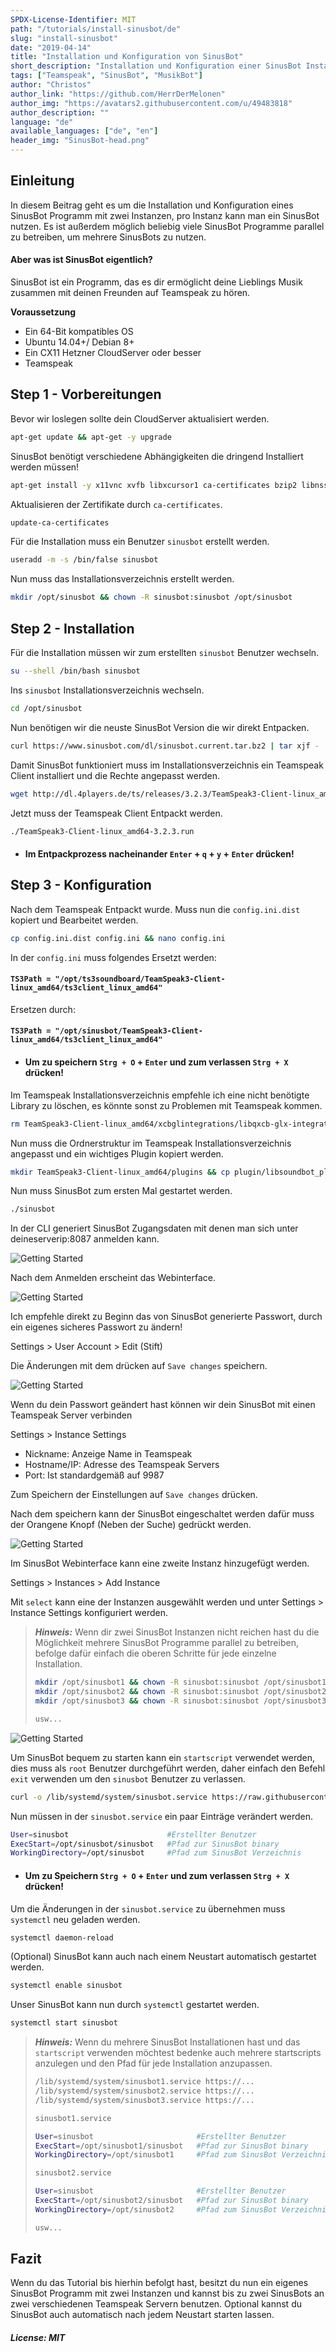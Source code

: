 ```yaml
---
SPDX-License-Identifier: MIT
path: "/tutorials/install-sinusbot/de"
slug: "install-sinusbot"
date: "2019-04-14"
title: "Installation und Konfiguration von SinusBot"
short_description: "Installation und Konfiguration einer SinusBot Instanz."
tags: ["Teamspeak", "SinusBot", "MusikBot"]
author: "Christos"
author_link: "https://github.com/HerrDerMelonen"
author_img: "https://avatars2.githubusercontent.com/u/49483818"
author_description: ""
language: "de"
available_languages: ["de", "en"]
header_img: "SinusBot-head.png"
---
```


## Einleitung

In diesem Beitrag geht es um die Installation und Konfiguration eines SinusBot Programm mit zwei Instanzen, pro Instanz kann man ein SinusBot nutzen. Es ist außerdem möglich beliebig viele SinusBot Programme parallel zu betreiben, um mehrere SinusBots zu nutzen.

#### Aber was ist SinusBot eigentlich?

SinusBot ist ein Programm, das es dir ermöglicht deine Lieblings Musik zusammen mit deinen Freunden auf Teamspeak zu hören.

**Voraussetzung**

+ Ein 64-Bit kompatibles OS
+ Ubuntu 14.04+/ Debian 8+
+ Ein CX11 Hetzner CloudServer oder besser
+ Teamspeak

## Step 1 - Vorbereitungen

Bevor wir loslegen sollte dein CloudServer aktualisiert werden.
```bash
apt-get update && apt-get -y upgrade
```
SinusBot benötigt verschiedene Abhängigkeiten die dringend Installiert werden müssen!
```bash
apt-get install -y x11vnc xvfb libxcursor1 ca-certificates bzip2 libnss3 libegl1-mesa x11-xkb-utils libasound2 libglib2.0-0 libgl1 libnspr4 libfontconfig1 libxi6 libxcursor1 libxcomposite1 libasound2 libxtst6
```
Aktualisieren der Zertifikate durch `ca-certificates`.
```bash
update-ca-certificates
```
Für die Installation muss ein Benutzer `sinusbot` erstellt werden.
```bash
useradd -m -s /bin/false sinusbot
```
Nun muss das Installationsverzeichnis erstellt werden.
```bash
mkdir /opt/sinusbot && chown -R sinusbot:sinusbot /opt/sinusbot
```

## Step 2 - Installation

Für die Installation müssen wir zum erstellten `sinusbot` Benutzer wechseln.
```bash
su --shell /bin/bash sinusbot
```
Ins `sinusbot` Installationsverzeichnis wechseln.
```bash
cd /opt/sinusbot
```
Nun benötigen wir die neuste SinusBot Version die wir direkt Entpacken.
```bash
curl https://www.sinusbot.com/dl/sinusbot.current.tar.bz2 | tar xjf -
```
Damit SinusBot funktioniert muss im Installationsverzeichnis ein Teamspeak Client installiert und die Rechte angepasst werden.
```bash
wget http://dl.4players.de/ts/releases/3.2.3/TeamSpeak3-Client-linux_amd64-3.2.3.run && chmod 0755 TeamSpeak3-Client-linux_amd64-3.2.3.run
```
Jetzt muss der Teamspeak Client Entpackt werden.
```bash
./TeamSpeak3-Client-linux_amd64-3.2.3.run
```
+ #### Im Entpackprozess nacheinander `Enter` + `q` + `y` + `Enter` drücken!
## Step 3 - Konfiguration

Nach dem Teamspeak Entpackt wurde. Muss nun die `config.ini.dist` kopiert und Bearbeitet werden.
```bash
cp config.ini.dist config.ini && nano config.ini
```
In der `config.ini` muss folgendes Ersetzt werden: 
#### `TS3Path = "/opt/ts3soundboard/TeamSpeak3-Client-linux_amd64/ts3client_linux_amd64"`
Ersetzen durch:
#### `TS3Path = "/opt/sinusbot/TeamSpeak3-Client-linux_amd64/ts3client_linux_amd64"`
+ #### Um zu speichern `Strg + O` + `Enter` und zum verlassen  `Strg + X` drücken!
Im Teamspeak Installationsverzeichnis empfehle ich eine nicht benötigte Library zu löschen, es könnte sonst zu Problemen mit Teamspeak kommen.
```bash
rm TeamSpeak3-Client-linux_amd64/xcbglintegrations/libqxcb-glx-integration.so
```
Nun muss die Ordnerstruktur im Teamspeak Installationsverzeichnis angepasst und ein wichtiges Plugin kopiert werden.
```bash
mkdir TeamSpeak3-Client-linux_amd64/plugins && cp plugin/libsoundbot_plugin.so TeamSpeak3-Client-linux_amd64/plugins/ && chmod 755 sinusbot
```
Nun muss SinusBot zum ersten Mal gestartet werden.
```bash
./sinusbot
```
In der CLI generiert SinusBot Zugangsdaten mit denen man sich unter deineserverip:8087 anmelden kann.

![Getting Started](SinusBot-cli.png)

Nach dem Anmelden erscheint das Webinterface.

![Getting Started](SinusBot-webinterface.png)

Ich empfehle direkt zu Beginn das von SinusBot generierte Passwort, durch ein eigenes sicheres Passwort zu ändern!

Settings > User Account > Edit (Stift)

Die Änderungen mit dem drücken auf `Save changes` speichern.

![Getting Started](SinusBot-settings-pwreset.png)

Wenn du dein Passwort geändert hast können wir dein SinusBot mit einen Teamspeak Server verbinden

Settings > Instance Settings

+ Nickname: Anzeige Name in Teamspeak
+ Hostname/IP: Adresse des Teamspeak Servers
+ Port: Ist standardgemäß auf 9987

Zum Speichern der Einstellungen auf `Save changes` drücken.

Nach dem speichern kann der SinusBot eingeschaltet werden dafür muss der Orangene Knopf (Neben der Suche) gedrückt werden.

![Getting Started](SinusBot-settings.png)

Im SinusBot Webinterface kann eine zweite Instanz hinzugefügt werden.

Settings > Instances > Add Instance

Mit `select` kann eine der Instanzen ausgewählt werden und unter Settings > Instance Settings konfiguriert werden.

>***Hinweis:*** Wenn dir zwei SinusBot Instanzen nicht reichen hast du die Möglichkeit mehrere SinusBot Programme parallel zu betreiben, befolge dafür einfach die oberen Schritte für jede einzelne Installation.
>```bash
>mkdir /opt/sinusbot1 && chown -R sinusbot:sinusbot /opt/sinusbot1
>mkdir /opt/sinusbot2 && chown -R sinusbot:sinusbot /opt/sinusbot2
>mkdir /opt/sinusbot3 && chown -R sinusbot:sinusbot /opt/sinusbot3
>
>usw...
>```
![Getting Started](SinusBot-settings-instances.png)

Um SinusBot bequem zu starten kann ein `startscript` verwendet werden, dies muss als `root` Benutzer durchgeführt werden, daher einfach den Befehl ```exit``` verwenden um den `sinusbot` Benutzer zu verlassen.
```bash
curl -o /lib/systemd/system/sinusbot.service https://raw.githubusercontent.com/SinusBot/linux-startscript/master/sinusbot.service && nano /lib/systemd/system/sinusbot.service
```
Nun müssen in der `sinusbot.service` ein paar Einträge verändert werden.
```bash
User=sinusbot                      #Erstellter Benutzer
ExecStart=/opt/sinusbot/sinusbot   #Pfad zur SinusBot binary
WorkingDirectory=/opt/sinusbot     #Pfad zum SinusBot Verzeichnis
```
+ #### Um zu Speichern `Strg + O` + `Enter` und zum verlassen `Strg + X` drücken!
Um die Änderungen in der `sinusbot.service` zu übernehmen muss `systemctl` neu geladen werden.
```bash
systemctl daemon-reload
```
(Optional) SinusBot kann auch nach einem Neustart automatisch gestartet werden.
```bash
systemctl enable sinusbot
```
Unser SinusBot kann nun durch `systemctl` gestartet werden.
```bash
systemctl start sinusbot
```

> ***Hinweis:*** Wenn du mehrere SinusBot Installationen hast und das `startscript` verwenden möchtest bedenke auch mehrere startscripts anzulegen und den Pfad für jede Installation anzupassen.
>```bash
>/lib/systemd/system/sinusbot1.service https://...
>/lib/systemd/system/sinusbot2.service https://...
>/lib/systemd/system/sinusbot3.service https://...
>```
>```bash
>sinusbot1.service
>
>User=sinusbot                       #Erstellter Benutzer
>ExecStart=/opt/sinusbot1/sinusbot   #Pfad zur SinusBot binary
>WorkingDirectory=/opt/sinusbot1     #Pfad zum SinusBot Verzeichnis
>
>```
>```bash
>sinusbot2.service
>
>User=sinusbot                       #Erstellter Benutzer
>ExecStart=/opt/sinusbot2/sinusbot   #Pfad zur SinusBot binary
>WorkingDirectory=/opt/sinusbot2     #Pfad zum SinusBot Verzeichnis
>
>usw...
>```
>

## Fazit

Wenn du das Tutorial bis hierhin befolgt hast, besitzt du nun ein eigenes SinusBot Programm mit zwei Instanzen und kannst bis zu zwei SinusBots an zwei verschiedenen Teamspeak Servern benutzen. Optional kannst du SinusBot auch automatisch nach jedem Neustart starten lassen.

##### License: MIT

<!---

Contributors's Certificate of Origin

By making a contribution to this project, I certify that:

(a) The contribution was created in whole or in part by me and I have
    the right to submit it under the license indicated in the file; or

(b) The contribution is based upon previous work that, to the best of my
    knowledge, is covered under an appropriate license and I have the
    right under that license to submit that work with modifications,
    whether created in whole or in part by me, under the same license
    (unless I am permitted to submit under a different license), as
    indicated in the file; or

(c) The contribution was provided directly to me by some other person
    who certified (a), (b) or (c) and I have not modified it.

(d) I understand and agree that this project and the contribution are
    public and that a record of the contribution (including all personal
    information I submit with it, including my sign-off) is maintained
    indefinitely and may be redistributed consistent with this project
    or the license(s) involved.

Signed-off-by: c.akoutas@live.de

-->
